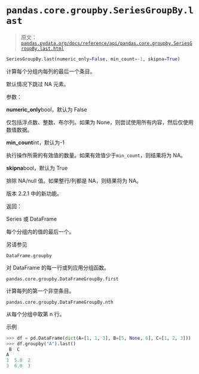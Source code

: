 # `pandas.core.groupby.SeriesGroupBy.last`

> 原文：[`pandas.pydata.org/docs/reference/api/pandas.core.groupby.SeriesGroupBy.last.html`](https://pandas.pydata.org/docs/reference/api/pandas.core.groupby.SeriesGroupBy.last.html)

```py
SeriesGroupBy.last(numeric_only=False, min_count=-1, skipna=True)
```

计算每个分组内每列的最后一个条目。

默认情况下跳过 NA 元素。

参数：

**numeric_only**bool，默认为 False

仅包括浮点数、整数、布尔列。如果为 None，则尝试使用所有内容，然后仅使用数值数据。

**min_count**int，默认为-1

执行操作所需的有效值的数量。如果有效值少于`min_count`，则结果将为 NA。

**skipna**bool，默认为 True

排除 NA/null 值。如果整行/列都是 NA，则结果将为 NA。

版本 2.2.1 中的新功能。

返回：

Series 或 DataFrame

每个分组内的值的最后一个。

另请参见

`DataFrame.groupby`

对 DataFrame 的每一行或列应用分组函数。

`pandas.core.groupby.DataFrameGroupBy.first`

计算每列的第一个非空条目。

`pandas.core.groupby.DataFrameGroupBy.nth`

从每个分组中取第 n 行。

示例

```py
>>> df = pd.DataFrame(dict(A=[1, 1, 3], B=[5, None, 6], C=[1, 2, 3]))
>>> df.groupby("A").last()
 B  C
A
1  5.0  2
3  6.0  3 
```
